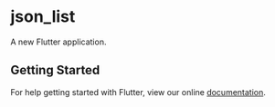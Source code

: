 # json_list

A new Flutter application.

## Getting Started

For help getting started with Flutter, view our online
[documentation](https://flutter.io/).
